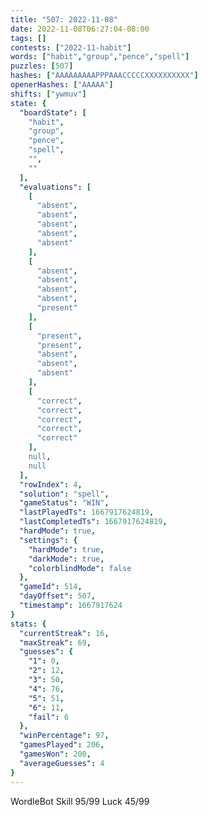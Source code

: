 ```yaml
---
title: "507: 2022-11-08"
date: 2022-11-08T06:27:04-08:00
tags: []
contests: ["2022-11-habit"]
words: ["habit","group","pence","spell"]
puzzles: [507]
hashes: ["AAAAAAAAAPPPAAACCCCCXXXXXXXXXX"]
openerHashes: ["AAAAA"]
shifts: ["ywmuv"]
state: {
  "boardState": [
    "habit",
    "group",
    "pence",
    "spell",
    "",
    ""
  ],
  "evaluations": [
    [
      "absent",
      "absent",
      "absent",
      "absent",
      "absent"
    ],
    [
      "absent",
      "absent",
      "absent",
      "absent",
      "present"
    ],
    [
      "present",
      "present",
      "absent",
      "absent",
      "absent"
    ],
    [
      "correct",
      "correct",
      "correct",
      "correct",
      "correct"
    ],
    null,
    null
  ],
  "rowIndex": 4,
  "solution": "spell",
  "gameStatus": "WIN",
  "lastPlayedTs": 1667917624819,
  "lastCompletedTs": 1667917624819,
  "hardMode": true,
  "settings": {
    "hardMode": true,
    "darkMode": true,
    "colorblindMode": false
  },
  "gameId": 514,
  "dayOffset": 507,
  "timestamp": 1667917624
}
stats: {
  "currentStreak": 16,
  "maxStreak": 69,
  "guesses": {
    "1": 0,
    "2": 12,
    "3": 50,
    "4": 76,
    "5": 51,
    "6": 11,
    "fail": 6
  },
  "winPercentage": 97,
  "gamesPlayed": 206,
  "gamesWon": 200,
  "averageGuesses": 4
}
---
```

<!-- more -->
WordleBot
Skill 95/99
Luck 45/99
